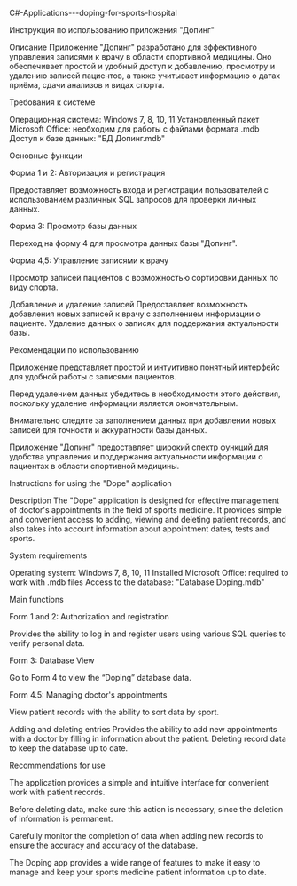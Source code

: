  C#-Applications---doping-for-sports-hospital


 Инструкция по использованию приложения "Допинг"

Описание
Приложение "Допинг" разработано для эффективного управления записями к врачу в области спортивной медицины. Оно обеспечивает простой и удобный доступ к добавлению, просмотру и удалению записей пациентов, а также учитывает информацию о датах приёма, сдачи анализов и видах спорта.

Требования к системе

Операционная система: Windows 7, 8, 10, 11
Установленный пакет Microsoft Office: необходим для работы с файлами формата .mdb
Доступ к базе данных: "БД Допинг.mdb"

Основные функции

Форма 1 и 2: Авторизация и регистрация

Предоставляет возможность входа и регистрации пользователей с использованием различных SQL запросов для проверки личных данных.

Форма 3: Просмотр базы данных

Переход на форму 4 для просмотра данных базы "Допинг".

Форма 4,5: Управление записями к врачу

Просмотр записей пациентов с возможностью сортировки данных по виду спорта.

Добавление и удаление записей
Предоставляет возможность добавления новых записей к врачу с заполнением информации о пациенте.
Удаление данных о записях для поддержания актуальности базы.

Рекомендации по использованию

Приложение представляет простой и интуитивно понятный интерфейс для удобной работы с записями пациентов.

Перед удалением данных убедитесь в необходимости этого действия, поскольку удаление информации является окончательным.

Внимательно следите за заполнением данных при добавлении новых записей для точности и аккуратности базы данных.

Приложение "Допинг" предоставляет широкий спектр функций для удобства управления и поддержания актуальности информации о пациентах в области спортивной медицины.







Instructions for using the "Dope" application

Description
The "Dope" application is designed for effective management of doctor's appointments in the field of sports medicine. It provides simple and convenient access to adding, viewing and deleting patient records, and also takes into account information about appointment dates, tests and sports.

System requirements

Operating system: Windows 7, 8, 10, 11
Installed Microsoft Office: required to work with .mdb files
Access to the database: "Database Doping.mdb"

Main functions

Form 1 and 2: Authorization and registration

Provides the ability to log in and register users using various SQL queries to verify personal data.

Form 3: Database View

Go to Form 4 to view the “Doping” database data.

Form 4.5: Managing doctor's appointments

View patient records with the ability to sort data by sport.

Adding and deleting entries
Provides the ability to add new appointments with a doctor by filling in information about the patient.
Deleting record data to keep the database up to date.

Recommendations for use

The application provides a simple and intuitive interface for convenient work with patient records.

Before deleting data, make sure this action is necessary, since the deletion of information is permanent.

Carefully monitor the completion of data when adding new records to ensure the accuracy and accuracy of the database.

The Doping app provides a wide range of features to make it easy to manage and keep your sports medicine patient information up to date.





